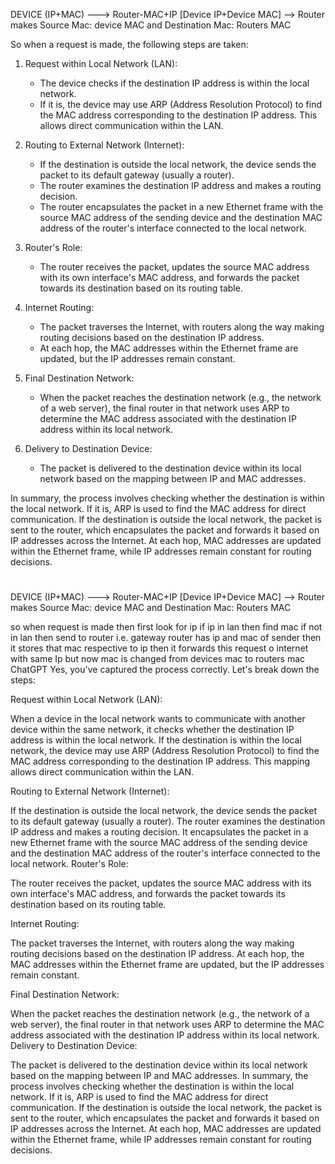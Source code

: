 
DEVICE (IP+MAC) ---> Router-MAC+IP [Device IP+Device MAC] --> 
Router makes Source Mac: device MAC and Destination Mac: Routers MAC 

So when a request is made, the following steps are taken:

1. Request within Local Network (LAN):
    - The device checks if the destination IP address is within the local network.
    - If it is, the device may use ARP (Address Resolution Protocol) to find the MAC address corresponding to the destination IP address. This allows direct communication within the LAN.

2. Routing to External Network (Internet):
    - If the destination is outside the local network, the device sends the packet to its default gateway (usually a router).
    - The router examines the destination IP address and makes a routing decision.
    - The router encapsulates the packet in a new Ethernet frame with the source MAC address of the sending device and the destination MAC address of the router's interface connected to the local network.

3. Router's Role:
    - The router receives the packet, updates the source MAC address with its own interface's MAC address, and forwards the packet towards its destination based on its routing table.

4. Internet Routing:
    - The packet traverses the Internet, with routers along the way making routing decisions based on the destination IP address.
    - At each hop, the MAC addresses within the Ethernet frame are updated, but the IP addresses remain constant.

5. Final Destination Network:
    - When the packet reaches the destination network (e.g., the network of a web server), the final router in that network uses ARP to determine the MAC address associated with the destination IP address within its local network.

6. Delivery to Destination Device:
    - The packet is delivered to the destination device within its local network based on the mapping between IP and MAC addresses.

In summary, the process involves checking whether the destination is within the local network. If it is, ARP is used to find the MAC address for direct communication. If the destination is outside the local network, the packet is sent to the router, which encapsulates the packet and forwards it based on IP addresses across the Internet. At each hop, MAC addresses are updated within the Ethernet frame, while IP addresses remain constant for routing decisions.


#

DEVICE (IP+MAC) ---> Router-MAC+IP [Device IP+Device MAC] --> 
Router makes Source Mac: device MAC and Destination Mac: Routers MAC 

so when request is made then first look for ip if ip in lan then find mac
 if not in lan then send to router i.e. gateway router has ip and mac of 
 sender then it stores that mac respective to ip then it forwards this request o 
 internet with same Ip but now mac is changed from devices mac to routers mac 
ChatGPT
Yes, you've captured the process correctly. Let's break down the steps:

Request within Local Network (LAN):

When a device in the local network wants to communicate with another 
device within the same network, it checks whether the destination IP 
address is within the local network.
If the destination is within the local network, the device may use 
ARP (Address Resolution Protocol) to find the MAC address corresponding 
to the destination IP address. This mapping allows direct communication 
within the LAN.

Routing to External Network (Internet):

If the destination is outside the local network, the device sends 
the packet to its default gateway (usually a router).
The router examines the destination IP address and makes a routing 
decision. It encapsulates the packet in a new Ethernet frame with 
the source MAC address of the sending device and the destination 
MAC address of the router's interface connected to the local network.
Router's Role:

The router receives the packet, updates the source MAC address with 
its own interface's MAC address, and forwards the packet towards 
its destination based on its routing table.


Internet Routing:

The packet traverses the Internet, with routers along the way 
making routing decisions based on the destination IP address.
At each hop, the MAC addresses within the Ethernet frame are 
updated, but the IP addresses remain constant.

Final Destination Network:

When the packet reaches the destination network 
(e.g., the network of a web server), the final router in 
that network uses ARP to determine the MAC address associated
with the destination IP address within its local network.
Delivery to Destination Device:

The packet is delivered to the destination device within its 
local network based on the mapping between IP and MAC addresses.
In summary, the process involves checking whether the 
destination is within the local network. If it is, ARP is 
used to find the MAC address for direct communication. If 
the destination is outside the local network, the packet is 
sent to the router, which encapsulates the packet and forwards 
it based on IP addresses across the Internet. At each hop, MAC 
addresses are updated within the Ethernet frame, while IP 
addresses remain constant for routing decisions.